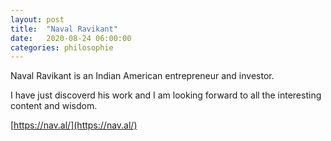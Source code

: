 ```yaml
---
layout: post
title:  "Naval Ravikant"
date:   2020-08-24 06:00:00
categories: philosophie
---
```


Naval Ravikant is an Indian American entrepreneur and investor.

I have just discoverd his work and I am looking forward to all the interesting content and wisdom.

[https://nav.al/](https://nav.al/)



